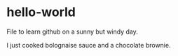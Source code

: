 # hello-world
File to learn github on a sunny but windy day.

I just cooked bolognaise sauce and a chocolate brownie.
